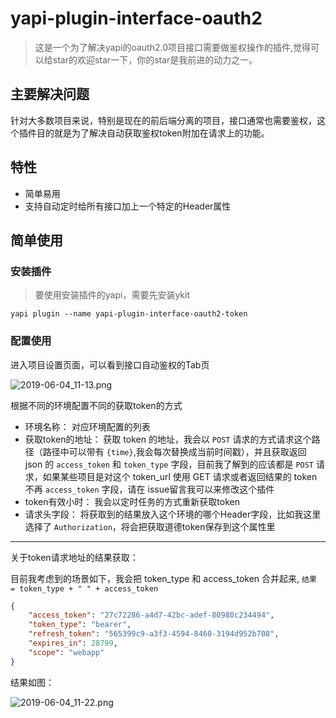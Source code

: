 # yapi-plugin-interface-oauth2

> 这是一个为了解决yapi的oauth2.0项目接口需要做鉴权操作的插件,觉得可以给star的欢迎star一下，你的star是我前进的动力之一。

## 主要解决问题

针对大多数项目来说，特别是现在的前后端分离的项目，接口通常也需要鉴权，这个插件目的就是为了解决自动获取鉴权token附加在请求上的功能。

## 特性

- 简单易用
- 支持自动定时给所有接口加上一个特定的Header属性

## 简单使用

### 安装插件

> 要使用安装插件的yapi，需要先安装ykit

```shell
yapi plugin --name yapi-plugin-interface-oauth2-token
```

### 配置使用

进入项目设置页面，可以看到接口自动鉴权的Tab页

![2019-06-04_11-13.png](https://i.loli.net/2019/06/04/5cf5e22ba5d5b69778.png)

根据不同的环境配置不同的获取token的方式

- 环境名称： 对应环境配置的列表
- 获取token的地址： 获取 token 的地址，我会以 `POST` 请求的方式请求这个路径（路径中可以带有 `{time}`,我会每次替换成当前时间戳），并且获取返回 json 的 `access_token` 和 `token_type` 字段，目前我了解到的应该都是 `POST` 请求，如果某些项目是对这个 token_url 使用 GET 请求或者返回结果的 token 不再 `access_token` 字段，请在 issue留言我可以来修改这个插件
- token有效小时： 我会以定时任务的方式重新获取token
- 请求头字段： 将获取到的结果放入这个环境的哪个Header字段，比如我这里选择了 `Authorization`，将会把获取道德token保存到这个属性里

---

关于token请求地址的结果获取：

目前我考虑到的场景如下，我会把 token_type 和 access_token 合并起来, `结果 = token_type + " " + access_token`

```json
{
    "access_token": "27c72286-a4d7-42bc-adef-80980c234494",
    "token_type": "bearer",
    "refresh_token": "565399c9-a3f3-4594-8460-3194d952b708",
    "expires_in": 28799,
    "scope": "webapp"
}
```

结果如图：

![2019-06-04_11-22.png](https://i.loli.net/2019/06/04/5cf5e409a1acd22891.png)
